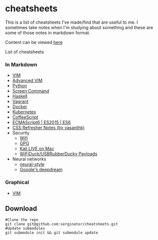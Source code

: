 cheatsheets
===========

This is a list of cheatsheets I've made/find that are useful to me. I sometimes
take notes when I'm studying about something and these are some of those notes
in markdown format.

Content can be viewed [here](http://serginator.github.io/cheatsheets/)

List of cheatsheets

### In Markdown

* [VIM](md/vimsheet.md)
* [Advanced VIM](md/advanced_vimsheet.md)
* [Python](md/python.md)
* [Screen Command](md/screen.md)
* [Haskell](md/haskell.md)
* [Vagrant](md/vagrant.md)
* [Docker](md/docker.md)
* [Kubernetes](md/kubernetes.md)
* [CoffeeScript](md/coffeescript.md)
* [ECMAScript6 | ES2015 | ES6](md/ecmascript6.md)
* [CSS Refresher Notes (by vasanthk)](https://github.com/vasanthk/css-refresher-notes)
* Security
  * [Wifi](md/security/wifi.md)
  * [GPG](md/security/gpg.md)
  * [Kali LIVE on Mac](md/kali-live-on-mac.md)
  * [WiFiDuck/USBRubberDucky Payloads](md/security/ducky-payloads.md)
* Neural networks
  * [neural-style](md/neural-style.md)
  * [Google's deepdream](md/deepdream.md)


### Graphical

* [VIM](graphical/vim.gif)

## Download

```
#Clone the repo
git clone git@github.com:serginator/cheatsheets.git
#Update submodules
git submodule init && git submodule update
```


